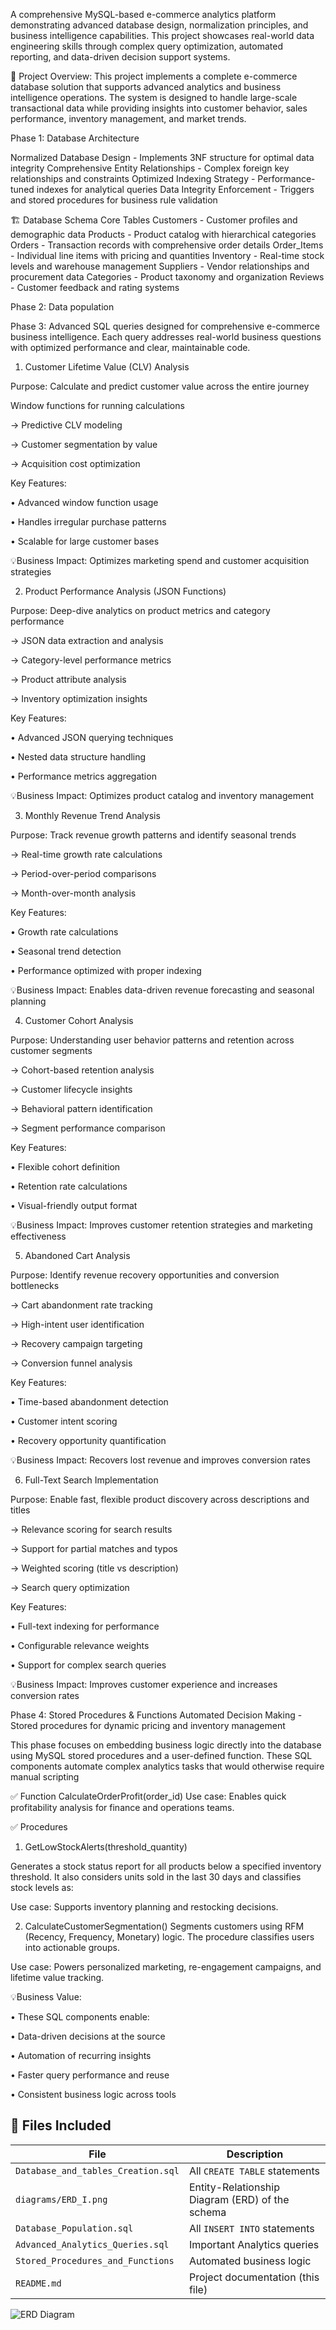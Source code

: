 A comprehensive MySQL-based e-commerce analytics platform demonstrating advanced database design, normalization principles, and business intelligence capabilities. 
This project showcases real-world data engineering skills through complex query optimization, automated reporting, and data-driven decision support systems.

🎯 Project Overview:
This project implements a complete e-commerce database solution that supports advanced analytics and business intelligence operations. 
The system is designed to handle large-scale transactional data while providing insights into customer behavior, sales performance, inventory management, and market trends.



Phase 1:
Database Architecture

Normalized Database Design - Implements 3NF structure for optimal data integrity
Comprehensive Entity Relationships - Complex foreign key relationships and constraints
Optimized Indexing Strategy - Performance-tuned indexes for analytical queries
Data Integrity Enforcement - Triggers and stored procedures for business rule validation

🏗️ Database Schema
Core Tables
Customers - Customer profiles and demographic data
Products - Product catalog with hierarchical categories
Orders - Transaction records with comprehensive order details
Order_Items - Individual line items with pricing and quantities
Inventory - Real-time stock levels and warehouse management
Suppliers - Vendor relationships and procurement data
Categories - Product taxonomy and organization
Reviews - Customer feedback and rating systems



Phase 2:
Data population



Phase 3:
Advanced SQL queries designed for comprehensive e-commerce business intelligence. 
Each query addresses real-world business questions with optimized performance and clear, maintainable code.

1. Customer Lifetime Value (CLV) Analysis
   
Purpose: Calculate and predict customer value across the entire journey

Window functions for running calculations

→ Predictive CLV modeling

→ Customer segmentation by value

→ Acquisition cost optimization

Key Features:

• Advanced window function usage

• Handles irregular purchase patterns

• Scalable for large customer bases

💡Business Impact: Optimizes marketing spend and customer acquisition strategies


2. Product Performance Analysis (JSON Functions)
   
Purpose: Deep-dive analytics on product metrics and category performance

→ JSON data extraction and analysis

→ Category-level performance metrics

→ Product attribute analysis

→ Inventory optimization insights

Key Features:

• Advanced JSON querying techniques

• Nested data structure handling

• Performance metrics aggregation

💡Business Impact: Optimizes product catalog and inventory management


3. Monthly Revenue Trend Analysis
   
Purpose: Track revenue growth patterns and identify seasonal trends

→ Real-time growth rate calculations

→ Period-over-period comparisons

→ Month-over-month analysis

Key Features:

• Growth rate calculations

• Seasonal trend detection

• Performance optimized with proper indexing

💡Business Impact: Enables data-driven revenue forecasting and seasonal planning


4. Customer Cohort Analysis
   
Purpose: Understanding user behavior patterns and retention across customer segments

→ Cohort-based retention analysis

→ Customer lifecycle insights

→ Behavioral pattern identification

→ Segment performance comparison

Key Features:

• Flexible cohort definition

• Retention rate calculations

• Visual-friendly output format

💡Business Impact: Improves customer retention strategies and marketing effectiveness


5. Abandoned Cart Analysis
   
Purpose: Identify revenue recovery opportunities and conversion bottlenecks

→ Cart abandonment rate tracking

→ High-intent user identification

→ Recovery campaign targeting

→ Conversion funnel analysis

Key Features:

• Time-based abandonment detection

• Customer intent scoring

• Recovery opportunity quantification

💡Business Impact: Recovers lost revenue and improves conversion rates


6. Full-Text Search Implementation
   
Purpose: Enable fast, flexible product discovery across descriptions and titles

→ Relevance scoring for search results

→ Support for partial matches and typos

→ Weighted scoring (title vs description)

→ Search query optimization

Key Features:

• Full-text indexing for performance

• Configurable relevance weights

• Support for complex search queries

💡Business Impact: Improves customer experience and increases conversion rates



Phase 4: Stored Procedures & Functions
Automated Decision Making - Stored procedures for dynamic pricing and inventory management

This phase focuses on embedding business logic directly into the database using MySQL stored procedures and a user-defined function. 
These SQL components automate complex analytics tasks that would otherwise require manual scripting

✅ Function
CalculateOrderProfit(order_id)
Use case: Enables quick profitability analysis for finance and operations teams.

✅ Procedures
1. GetLowStockAlerts(threshold_quantity)

Generates a stock status report for all products below a specified inventory threshold. 
It also considers units sold in the last 30 days and classifies stock levels as:

Use case: Supports inventory planning and restocking decisions.

2. CalculateCustomerSegmentation()
Segments customers using RFM (Recency, Frequency, Monetary) logic.
The procedure classifies users into actionable groups.

Use case: Powers personalized marketing, re-engagement campaigns, and lifetime value tracking.


💡Business Value:

• These SQL components enable:

• Data-driven decisions at the source

• Automation of recurring insights

• Faster query performance and reuse

• Consistent business logic across tools





## 📁 Files Included

| File | Description |
|------|-------------|
| `Database_and_tables_Creation.sql` | All `CREATE TABLE` statements |
| `diagrams/ERD_I.png` | Entity-Relationship Diagram (ERD) of the schema |
| `Database_Population.sql` | All `INSERT INTO` statements |
| `Advanced_Analytics_Queries.sql` | Important Analytics queries |
| `Stored_Procedures_and_Functions` |Automated business logic|
| `README.md` | Project documentation (this file) |

![ERD Diagram](diagrams/ERD_I.png)

